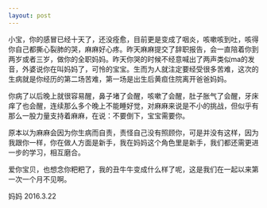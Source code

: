 ```yaml
---
layout: post
---
```


小宝，你的感冒已经十天了，还没痊愈，目前更是变成了咽炎，咳嗽咳到吐，咳得你自己都撕心裂肺的哭，麻麻好心疼。昨天麻麻提交了辞职报告，会一直陪着你到两岁或者三岁，做你的全职妈妈。昨天你哭的时候不经意喊出了两声类似ma的发音，外婆说你在叫妈妈了，可怜的宝宝。生而为人就注定要经受很多苦难，这次的生病就是你经历的第二场苦难，第一场是出生后黄疸住院离开爸爸妈妈。  


你病了以后晚上就很容易醒，鼻子堵了会醒，咳嗽了会醒，肚子胀气了会醒，牙床痒了也会醒，连续那么多个晚上不能睡好觉，对麻麻来说是不小的挑战，但似乎有那么一股力量支持着麻麻，在说：不要倒下，宝宝需要你。  


原本以为麻麻会因为你生病而自责，责怪自己没有照顾你，可是并没有这样，因为我跟你一样，你在做人方面是新手，我在妈妈这个角色里是新手，我们都还需更进一步的学习，相互磨合。  


爱你宝贝，也想念你粑粑了，我的丑牛牛变成什么样了呢，这是我们在一起以来第一次一个月不见啊。  


妈妈 2016.3.22
